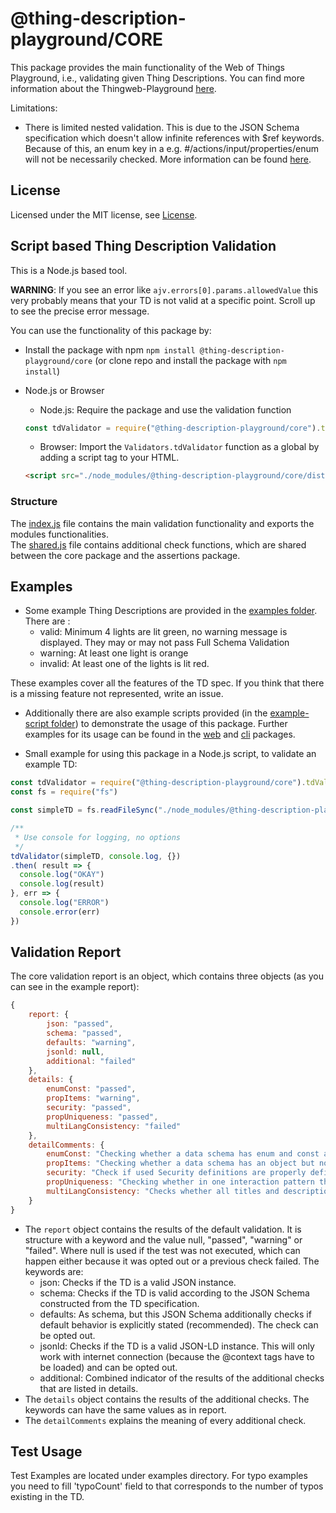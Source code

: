 # @thing-description-playground/**CORE**

This package provides the main functionality of the Web of Things Playground, i.e., validating given Thing Descriptions.
You can find more information about the Thingweb-Playground [here](https://github.com/thingweb/thingweb-playground).

Limitations:  

* There is limited nested validation. This is due to the JSON Schema specification which doesn't allow infinite references with $ref keywords. Because of this, an enum key in a e.g. #/actions/input/properties/enum will not be necessarily checked. More information can be found [here](http://json-schema.org/draft/2019-09/json-schema-core.html#rfc.section.8.2.4.3).

## License

Licensed under the MIT license, see [License](../../LICENSE.md).

## Script based Thing Description Validation

This is a Node.js based tool.

**WARNING**: If you see an error like `ajv.errors[0].params.allowedValue` this very probably means that your TD is not valid at a specific point. Scroll up to see the precise error message.

You can use the functionality of this package by:

* Install the package with npm `npm install @thing-description-playground/core` (or clone repo and install the package with `npm install`)
* Node.js or Browser
  * Node.js: Require the package and use the validation function

  ```javascript
  const tdValidator = require("@thing-description-playground/core").tdValidator
  ```

  * Browser: Import the `Validators.tdValidator` function as a global by adding a script tag to your HTML.

  ```html
  <script src="./node_modules/@thing-description-playground/core/dist/web-bundle.min.js"></script>
  ```

### Structure

The [index.js](./index.js) file contains the main validation functionality and exports the modules functionalities.  
The [shared.js](./shared.js) file contains additional check functions, which are shared between the core package and the assertions package.

## Examples

* Some example Thing Descriptions are provided in the [examples folder](./examples/tds/). There are :
  * valid: Minimum 4 lights are lit green, no warning message is displayed. They may or may not pass Full Schema Validation
  * warning: At least one light is orange
  * invalid: At least one of the lights is lit red.  

These examples cover all the features of the TD spec. If you think that there is a missing feature not represented, write an issue.

* Additionally there are also example scripts provided (in the [example-script folder](./examples/scripts/)) to demonstrate the usage of this package. Further examples for its usage can be found in the [web] and [cli] packages.

* Small example for using this package in a Node.js script, to validate an example TD:

```javascript
const tdValidator = require("@thing-description-playground/core").tdValidator
const fs = require("fs")

const simpleTD = fs.readFileSync("./node_modules/@thing-description-playground/core/examples/tds/valid/simple.json", "utf8")

/**
 * Use console for logging, no options
 */
tdValidator(simpleTD, console.log, {})
.then( result => {
  console.log("OKAY")
  console.log(result)
}, err => {
  console.log("ERROR")
  console.error(err)
})
```

## Validation Report

The core validation report is an object, which contains three objects (as you can see in the example report):

```javascript
{
    report: {
        json: "passed",
        schema: "passed",
        defaults: "warning",
        jsonld: null,
        additional: "failed"
    },
    details: {
        enumConst: "passed",
        propItems: "warning",
        security: "passed",
        propUniqueness: "passed",
        multiLangConsistency: "failed"
    },
    detailComments: {
        enumConst: "Checking whether a data schema has enum and const at the same time.",
        propItems: "Checking whether a data schema has an object but not properties or array but no items.",
        security: "Check if used Security definitions are properly defined previously.",
        propUniqueness: "Checking whether in one interaction pattern there are duplicate names, e.g. two properties called temp.",
        multiLangConsistency: "Checks whether all titles and descriptions have the same language fields."
    }
}
```

* The `report` object contains the results of the default validation. It is structure with a keyword and the value null, "passed", "warning" or "failed". Where null is used if the test was not executed, which can happen either because it was opted out or a previous check failed. The keywords are:
  * json: Checks if the TD is a valid JSON instance.
  * schema: Checks if the TD is valid according to the JSON Schema constructed from the TD specification.
  * defaults: As schema, but this JSON Schema additionally checks if default behavior is explicitly stated (recommended). The check can be opted out.
  * jsonld: Checks if the TD is a valid JSON-LD instance. This will only work with internet connection (because the @context tags have to be loaded) and can be opted out.
  * additional: Combined indicator of the results of the additional checks that are listed in details.
* The `details` object contains the results of the additional checks. The keywords can have the same values as in report.
* The `detailComments` explains the meaning of every additional check.

[web]: https://github.com/thingweb/thingweb-playground/tree/master/packages/web
[cli]: https://github.com/thingweb/thingweb-playground/tree/master/packages/cli

## Test Usage

Test Examples are located under examples directory. For typo examples you need to fill 'typoCount' field to that corresponds to the number of typos existing in the TD.  
